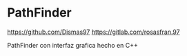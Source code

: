 # PathFinder
https://github.com/Dismas97
https://gitlab.com/rosasfran.97

PathFinder con interfaz grafica hecho en C++